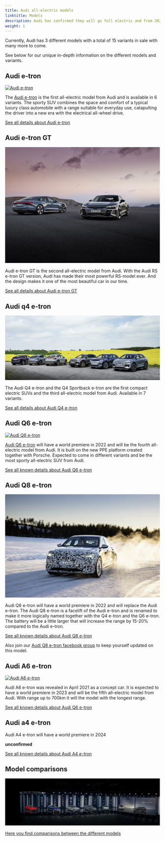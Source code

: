 ```yaml
---
title: Audi all-electric models
linktitle: Models
description: Audi has confirmed they will go full electric and from 2026 only develop all-electric models. Electrichgasgoneaudi.net has all the details about current all-electric models and what we know about the coming models.
weight: 1
---
```





Currently, Audi has 3 different models with a total of 15 variants in sale with many more to come.

See below for our unique in-depth information on the different models and variants.

## Audi e-tron

[![Audi e-tron](https://media.electrichasgoneaudi.net/multimedia/models/e-tron/variants/variants1s.jpg)](e-tron/)

The [Audi e-tron](e-tron/) is the first all-electric model from Audi and is available in 6 variants. The sporty SUV combines the space and comfort of a typical luxury class automobile with a range suitable for everyday use, catapulting the driver into a new era with the electrical all-wheel drive.

[See all details about Audi e-tron](e-tron/)

## Audi e-tron GT

[![Audi e-tron](e-tron-gt/variants/variants.jpg)](e-tron-gt/)

Audi e-tron GT is the second all-electric model from Audi. With the Audi RS e-tron GT version, Audi has made their most powerful RS-model ever. And the design makes it one of the most beautiful car in our time.

[See all details about Audi e-tron GT](e-tron-gt/)

## Audi q4 e-tron

[![Audi e-tron](q4-e-tron/variants/variants1.jpg)](q4-e-tron/)

The Audi Q4 e-tron and the Q4 Sportback e-tron are the first compact electric SUVs and the third all-electric model from Audi. Available in 7 variants.

[See all details about Audi Q4 e-tron](q4-e-tron/)

## Audi Q6 e-tron

[![Audi Q6 e-tron](https://media.electrichasgoneaudi.net/multimedia/models/q6-e-tron/prototype1.jpg)](q6-e-tron/) 

[Audi Q6 e-tron](q6-e-tron/) will have a world premiere in 2022 and will be the fourth all-electric model from Audi. It is built on the new PPE platform created together with Porsche. Expected to come in different variants and be the most sporty all-electric SUV from Audi.

[See all known details about Audi Q6 e-tron](q6-e-tron/)

## Audi Q8 e-tron

[![Audi Q8 e-tron](q8-e-tron/q8prototypes.jpg)](q8-e-tron/)

Audi Q8 e-tron will have a world premiere in 2022 and will replace the Audi e-tron. The Audi Q8 e-tron is a facelift of the Audi e-tron and is renamed
to make it more logically named together with the Q4 e-tron and the Q6 e-tron. The battery will be a little larger that will increase the range by 15-20% compared to the Audi e-tron.

[See all known details about Audi Q8 e-tron](q8-e-tron/) 

Also join our [Audi Q8 e-tron facebook group](https://www.facebook.com/groups/1070499437069641) to keep yourself updated on this model.

## Audi A6 e-tron

[![Audi A6 e-tron](https://media.electrichasgoneaudi.net/multimedia/models/a6-e-tron/a6-etron-1s.jpg)](a6-e-tron/)

Audi A6 e-tron was revealed in April 2021 as a concept car. It is expected to have a world premiere in 2023 and will be the fifth all-electric model from Audi. With range up to 700km it will the model with the longest range.

[See all known details about Audi Q6 e-tron](a6-e-tron/)

## Audi a4 e-tron

Audi A4 e-tron will have a world premiere in 2024

**unconfirmed**

[See all known details about Audi A4 e-tron](a4-e-tron/)

## Model comparisons

![bilde](models.jpg "Audi all-electric models")

[Here you find comparisons between the different models](comparisons/)